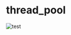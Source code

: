 # thread_pool


![test](https://github.com/2254649642/thread_pool/assets/70480861/77e55b69-f6ca-40c5-9f02-1ff369601f9a)
